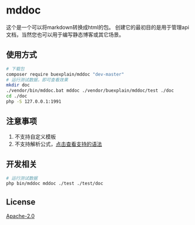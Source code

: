 # mddoc
这个是一个可以将markdown转换成html的包。
创建它的最初目的是用于管理api文档，当然您也可以用于编写静态博客或其它场景。

## 使用方式
```bash
# 下载包
composer require buexplain/mddoc "dev-master"
# 运行测试数据，即可查看效果
mkdir doc
./vendor/bin/mddoc.bat mddoc ./vendor/buexplain/mddoc/test ./doc
cd ./doc
php -S 127.0.0.1:1991
```

## 注意事项
1. 不支持自定义模板
2. 不支持解析公式，[点击查看支持的语法](https://github.com/buexplain/mddoc/blob/master/test/test1_one_2.md)

## 开发相关
```bash
# 运行测试数据
php bin/mddoc mddoc ./test ./test/doc
```

## License
[Apache-2.0](http://www.apache.org/licenses/LICENSE-2.0.html)
